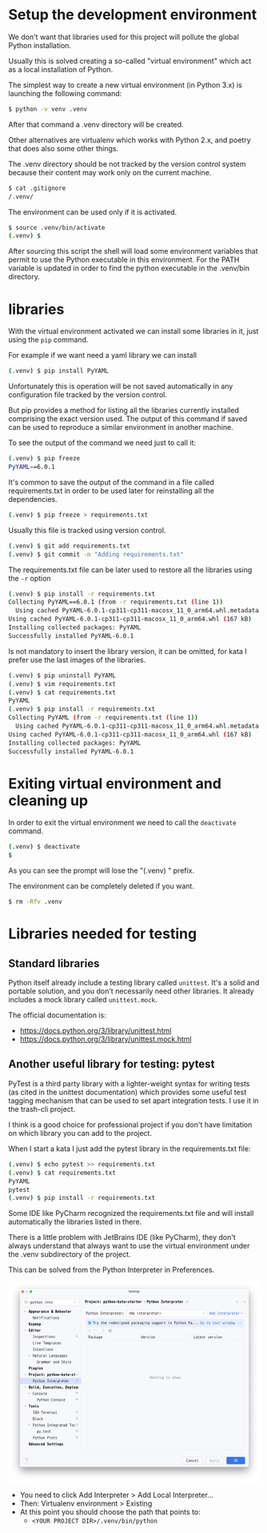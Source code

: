 # Setup the development environment

We don't want that libraries used for this project will pollute the global 
Python installation.

Usually this is solved creating a so-called "virtual environment" which act as
a local installation of Python.

The simplest way to create a new virtual environment (in Python 3.x) is 
launching the following command: 

```bash
$ python -v venv .venv 
```

After that command a .venv directory will be created. 

Other alternatives are virtualenv which works with Python 2.x, and poetry that
does also some other things.

The .venv directory should be not tracked by the version control system because
their content may work only on the current machine.

```bash
$ cat .gitignore
/.venv/
```

The environment can be used only if it is activated.
```bash
$ source .venv/bin/activate
(.venv) $
```

After sourcing this script the shell will load some environment variables that
permit to use the Python executable in this environment. For the PATH variable
is updated in order to find the python executable in the .venv/bin directory.

# libraries

With the virtual environment activated we can install some libraries in it, 
just using the `pip` command.

For example if we want need a yaml library we can install

```bash
(.venv) $ pip install PyYAML
```

Unfortunately this is operation will be not saved automatically in any 
configuration file tracked by the version control.

But pip provides a method for listing all the libraries currently installed 
comprising the exact version used. The output of this command if saved  can be 
used to reproduce a similar environment in another machine.

To see the output of the command we need just to call it:

```bash
(.venv) $ pip freeze
PyYAML==6.0.1
```

It's common to save the output of the command in a file called requirements.txt
in order to be used later for reinstalling all the dependencies.

```bash
(.venv) $ pip freeze > requirements.txt
```

Usually this file is tracked using version control.
```bash
(.venv) $ git add requirements.txt
(.venv) $ git commit -m "Adding requirements.txt"
```

The requirements.txt file can be later used to restore all the libraries using 
the `-r` option

```bash
(.venv) $ pip install -r requirements.txt
Collecting PyYAML==6.0.1 (from -r requirements.txt (line 1))
  Using cached PyYAML-6.0.1-cp311-cp311-macosx_11_0_arm64.whl.metadata (2.1 kB)
Using cached PyYAML-6.0.1-cp311-cp311-macosx_11_0_arm64.whl (167 kB)
Installing collected packages: PyYAML
Successfully installed PyYAML-6.0.1
```

Is not mandatory to insert the library version, it can be omitted, for kata I 
prefer use the last images of the libraries.

```bash
(.venv) $ pip uninstall PyYAML
(.venv) $ vim requirements.txt
(.venv) $ cat requirements.txt
PyYAML
(.venv) $ pip install -r requirements.txt
Collecting PyYAML (from -r requirements.txt (line 1))
  Using cached PyYAML-6.0.1-cp311-cp311-macosx_11_0_arm64.whl.metadata (2.1 kB)
Using cached PyYAML-6.0.1-cp311-cp311-macosx_11_0_arm64.whl (167 kB)
Installing collected packages: PyYAML
Successfully installed PyYAML-6.0.1
```

# Exiting virtual environment and cleaning up
In order to exit the virtual environment we need to call the `deactivate` 
command.

```bash
(.venv) $ deactivate
$ 
```

As you can see the prompt will lose the "(.venv) " prefix.

The environment can be completely deleted if you want.
```bash
$ rm -Rfv .venv
```

# Libraries needed for testing

## Standard libraries

Python itself already include a testing library called `unittest`. It's a solid
and portable solution, and you don't necessarily need other libraries. It 
already includes a mock library called `unittest.mock`.

The official documentation is:
 - https://docs.python.org/3/library/unittest.html
 - https://docs.python.org/3/library/unittest.mock.html

## Another useful library for testing: pytest

PyTest is a third party library with a lighter-weight syntax for writing tests 
(as cited in the unittest documentation) which provides some useful test tagging
mechanism that can be used to set apart integration tests. I use it in the 
trash-cli project.

I think is a good choice for professional project if you don't have limitation 
on which library you can add to the project.

When I start a kata I just add the pytest library in the requirements.txt file:
```bash
(.venv) $ echo pytest >> requirements.txt
(.venv) $ cat requirements.txt
PyYAML
pytest
(.venv) $ pip install -r requirements.txt
```

Some IDE like PyCharm recognized the requirements.txt file and will install
automatically the libraries listed in there.

There is a little problem with JetBrains IDE (like PyCharm), they don't always
understand that always want to use the virtual environment under the .venv 
subdirectory of the project. 

This can be solved from the Python Interpreter in Preferences.

![pycharm-python-interpreter.png](images/pycharm-python-interpreter.png)

* You need to click Add Interpreter > Add Local Interpreter...
* Then: Virtualenv environment > Existing
* At this point you should choose the path that points to:
  - `<YOUR PROJECT DIR>/.venv/bin/python` 





